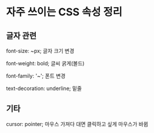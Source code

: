 # 자주 쓰이는 CSS 속성 정리

## 글자 관련
font-size: ~px;
글자 크기 변경

font-weight: bold;
글씨 굵게(볼드)

font-family: '~';
폰트 변경

text-decoration: underline;
밑줄

## 기타
cursor: pointer;
마우스 가져다 대면 클릭하고 싶게 마우스가 바뀜